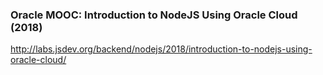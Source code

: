 ### Oracle MOOC: Introduction to NodeJS Using Oracle Cloud (2018)

http://labs.jsdev.org/backend/nodejs/2018/introduction-to-nodejs-using-oracle-cloud/
